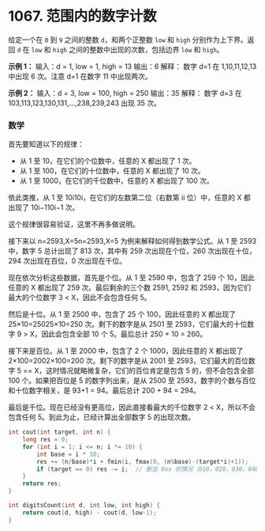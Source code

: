 # 1067. 范围内的数字计数

给定一个在 `0` 到 `9` 之间的整数 `d`，和两个正整数 `low` 和 `high` 分别作为上下界。返回 `d` 在 `low` 和 `high` 之间的整数中出现的次数，包括边界 `low` 和 `high`。

**示例 1：**
输入：d = 1, low = 1, high = 13
输出：6
解释： 
数字 d=1 在 1,10,11,12,13 中出现 6 次。注意 d=1 在数字 11 中出现两次。

**示例 2：**
输入：d = 3, low = 100, high = 250
输出：35
解释：
数字 d=3 在 103,113,123,130,131,...,238,239,243 出现 35 次。


### 数学

首先要知道以下的规律：

- 从 1 至 10，在它们的个位数中，任意的 X 都出现了 1 次。
- 从 1 至 100，在它们的十位数中，任意的 X 都出现了 10 次。
- 从 1 至 1000，在它们的千位数中，任意的 X 都出现了 100 次。

依此类推，从 1 至 10i10i，在它们的左数第二位（右数第 ii 位）中，任意的 X 都出现了 10i−110i−1 次。

这个规律很容易验证，这里不再多做说明。

接下来以 n=2593,X=5n=2593,X=5 为例来解释如何得到数学公式。从 1 至 2593 中，数字 5 总计出现了 813 次，其中有 259 次出现在个位，260 次出现在十位，294 次出现在百位，0 次出现在千位。

现在依次分析这些数据，首先是个位。从 1 至 2590 中，包含了 259 个 10，因此任意的 X 都出现了 259 次。最后剩余的三个数 2591, 2592 和 2593，因为它们最大的个位数字 3 < X，因此不会包含任何 5。

然后是十位。从 1 至 2500 中，包含了 25 个 100，因此任意的 X 都出现了 25×10=25025×10=250 次。剩下的数字是从 2501 至 2593，它们最大的十位数字 9 > X，因此会包含全部 10 个 5。最后总计 250 + 10 = 260。

接下来是百位。从 1 至 2000 中，包含了 2 个 1000，因此任意的 X 都出现了 2×100=2002×100=200 次。剩下的数字是从 2001 至 2593，它们最大的百位数字 5 == X，这时情况就略微复杂，它们的百位肯定是包含 5 的，但不会包含全部 100 个。如果把百位是 5 的数字列出来，是从 2500 至 2593，数字的个数与百位和十位数字相关，是 93+1 = 94。最后总计 200 + 94 = 294。

最后是千位。现在已经没有更高位，因此直接看最大的千位数字 2 < X，所以不会包含任何 5。到此为止，已经计算出全部数字 5 的出现次数。

```c
int cout(int target, int n) {
    long res = 0;
    for (int i = 1; i <= n; i *= 10) {
        int base = i * 10;
        res += (n/base)*i + fmin(i, fmax(0, (n%base)-(target*i)+1));    // fmin：加i或者不加（负数）
        if (target == 0) res -= i;  // 删去 0xx 的情况（010，020，030，040...）
    }
    return res;
}

int digitsCount(int d, int low, int high) {
    return cout(d, high) - cout(d, low-1);
}
```




